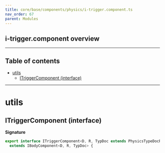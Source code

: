 ```yaml
---
title: core/base/components/physics/i-trigger.component.ts
nav_order: 67
parent: Modules
---
```


## i-trigger.component overview

---

<h2 class="text-delta">Table of contents</h2>

- [utils](#utils)
  - [ITriggerComponent (interface)](#itriggercomponent-interface)

---

# utils

## ITriggerComponent (interface)

**Signature**

```ts
export interface ITriggerComponent<D, R, TypDoc extends PhysicsTypeDocRepo<D, R> = PhysicsTypeDocRepo<D, R>>
  extends IBodyComponent<D, R, TypDoc> {
```

